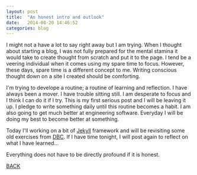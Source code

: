 ```yaml
---
layout: post
title:  "An honest intro and outlook"
date:   2014-08-20 14:46:52
categories: blog
---
```


<link rel="stylesheet" href="/css/my.css">
<script src="http://ajax.googleapis.com/ajax/libs/jquery/1.11.1/jquery.min.js"></script>
<script type="text/javascript" src="/js/my.js"></script>

I might not a have a lot to say right away but I am trying.  When I thought about starting a blog, I was not fully prepared for the mental stamina it would take to create thought from scratch and put it to the page.  I tend be a veering individual when it comes using my spare time to focus.  However, these days, spare time is a different concept to me.  Writing conscious thought down on a site I created should be comforting.  

I\'m trying to develope a routine; a routine of learning and reflection.  I have always been a mover.  I have trouble sitting still.  I am desperate to focus and I think I can do it if I try.  This is my first serious post and I will be leaving it up.  I pledge to write something daily until this routine becomes a habit.  I am also going to get much better at engineering software.  Everyday I will be doing my best to become better at something.

Today I\'ll working on a bit of [Jekyll](http://jekyllrb.com/) framework and will be revisiting some old exercises from [DBC](http://www.devbootcamp.com). If I have time tonight, I will post again to reflect on what I have learned\...

Everything does not have to be directly profound if it is honest.

[BACK](http://bontgoy.github.io/blog/)